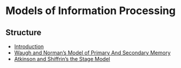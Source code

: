 # Models of Information Processing

## Structure
- [Introduction](./models-of-information-processing-intro.md)
- [Waugh and Norman’s Model of Primary And Secondary Memory](./Waugh-and-normans-model-of-primary-and-secondary-memory.md)
- [Atkinson and Shiffrin’s the Stage Model](./atkinson-and-shiffrin’s-the-stage-model.md)
